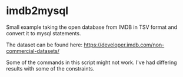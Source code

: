 # imdb2mysql

Small example taking the open database from IMDB in TSV format and convert it to mysql statements.

The dataset can be found here:
https://developer.imdb.com/non-commercial-datasets/

Some of the commands in this script might not work. I've had differing results with some of the constraints.